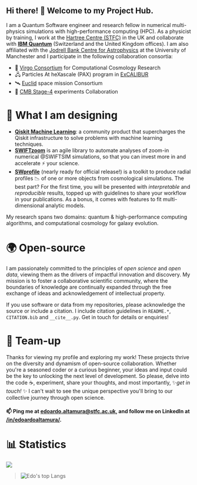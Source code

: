 ## Hi there! 👋 Welcome to my Project Hub. 

I am a Quantum Software engineer and research fellow in numerical multi-physics simulations with high-performance computing (HPC). As a physicist by training, I work at the [Hartree Centre (STFC)](https://www.hartree.stfc.ac.uk/) in the UK and collaborate with **[IBM Quantum](https://www.ibm.com/quantum)** (Switzerland and the United Kingdom offices). I am also affiliated with the [Jodrell Bank Centre for Astrophysics](https://www.jodrellbank.manchester.ac.uk/) at the University of Manchester and I participate in the following collaboration consortia:
- 🌌 [Virgo Consortium](https://virgo.dur.ac.uk/) for Computational Cosmology Research 
- 🖧  Particles At heXascale (PAX) program in [ExCALIBUR](https://excalibur.ac.uk/)
- 🛰️ [Euclid](https://www.euclid-ec.org/) space mission Consortium
- 📡 [CMB Stage-4](https://cmb-s4.org/) experiments Collaboration 

# 📐 What I am designing
- **[Qiskit Machine Learning](https://github.com/qiskit-community/qiskit-machine-learning)**: a community product that supercharges the Qiskit infrastructure to solve problems with machine learning techniques.
- **[SWIFTzoom](https://github.com/edoaltamura/swiftzoom/tree/main)** is an agile library to automate analyses of zoom-in numerical @SWIFTSIM simulations, so that you can invest more in and accelerate ⚡ your science.
- **[SWprofile](https://github.com/edoaltamura/swprofile/tree/main)** (nearly ready for official release!) is a toolkit to produce radial profiles 📉 of one or more objects from cosmological simulations. The best part? For the first time, you will be presented with _interpretable_ and _reproducible_ results, topped up with guidelines to share your workflow in your publications. As a bonus, it comes with features to fit multi-dimensional analytic models.

My research spans two domains: quantum & high-performance computing algorithms, and computational cosmology for galaxy evolution.

# 🌍 Open-source
I am passionately committed to the principles of _open science_ and _open data_, viewing them as the drivers of impactful innovation and discovery. My mission is to foster a collaborative scientific community, where the boundaries of knowledge are continually expanded through the free exchange of ideas and acknowledgement of intellectual property.

If you use software or data from my repositories, please acknowledge the source or include a citation. I include citation guidelines in `README.*`, `CITATION.bib` and `__cite__.py`. Get in touch for details or enquiries!

# 🤝 Team-up 
Thanks for viewing my profile and exploring my work! These projects thrive on the diversity and dynamism of open-source collaboration. Whether you're a seasoned coder or a curious beginner, your ideas and input could be the key to unlocking the next level of development. So please, delve into the code ☕, experiment, share your thoughts, and most importantly, ✨*get in touch!* ✨ I can't wait to see the unique perspective you'll bring to our collective journey through open science.

#### 📫 Ping me at <edoardo.altamura@stfc.ac.uk>, and follow me on LinkedIn at [/in/edoardoaltamura/](https://www.linkedin.com/in/edoardoaltamura/).
#
# 📊 Statistics
![](https://komarev.com/ghpvc/?username=edoaltamura&style=flat-square)
> ![Edo's top Langs](https://github-readme-stats.vercel.app/api/top-langs/?username=edoaltamura&layout=donut)
